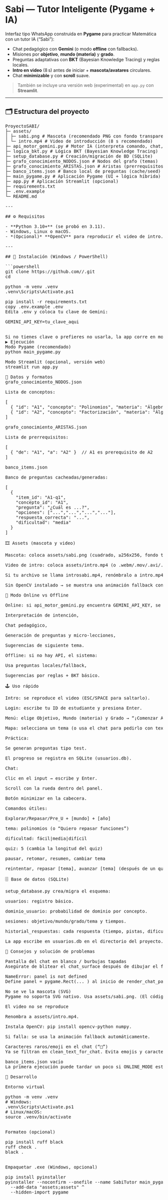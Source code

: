 # Sabi — Tutor Inteligente (Pygame + IA)

Interfaz tipo WhatsApp construida en **Pygame** para practicar Matemática con un tutor IA (“Sabi”):
- Chat pedagógico con **Gemini** (o modo **offline** con fallbacks).
- Misiones por **objetivo**, **mundo (materia)** y **grado**.
- Preguntas adaptativas con **BKT** (Bayesian Knowledge Tracing) y reglas locales.
- **Intro en video** (8 s) antes de iniciar + **mascota/avatares** circulares.
- Chat **minimizable** y con **scroll** suave.

> También se incluye una versión web (experimental) en `app.py` con **Streamlit**.

---

## 🗂️ Estructura del proyecto
<pre>
ProyectoSABI/
├─ assets/
│ ├─ sabi.png # Mascota (recomendado PNG con fondo transparente)
│ └─ intro.mp4 # Video de introducción (8 s recomendado)
├─ api_motor_gemini.py # Motor IA (interpreta comando, chat, generación de ítems)
├─ logica_bkt.py # Lógica BKT (Bayesian Knowledge Tracing)
├─ setup_database.py # Creación/migración de BD (SQLite)
├─ grafo_conocimiento_NODOS.json # Nodos del grafo (temas)
├─ grafo_conocimiento_ARISTAS.json # Aristas (prerrequisitos)
├─ banco_items.json # Banco local de preguntas (cache/seed)
├─ main_pygame.py # Aplicación Pygame (UI + lógica híbrida)
├─ app.py # Aplicación Streamlit (opcional)
├─ requirements.txt
├─ .env.example
└─ README.md

---

## ⚙️ Requisitos

- **Python 3.10+** (se probó en 3.11).
- Windows, Linux o macOS.
- *(Opcional)* **OpenCV** para reproducir el video de intro. Si no está, se usa un **fallback animado**.

---

## 🚀 Instalación (Windows / PowerShell)

```powershell
git clone https://github.com/<tu-usuario>/<tu-repo>.git
cd <tu-repo>

python -m venv .venv
.venv\Scripts\Activate.ps1

pip install -r requirements.txt
copy .env.example .env
Edita .env y coloca tu clave de Gemini:

GEMINI_API_KEY=tu_clave_aqui


Si no tienes clave o prefieres no usarla, la app corre en modo offline con generación de preguntas y sugerencias locales.
▶️ Ejecución
Modo Pygame (recomendado)
python main_pygame.py

Modo Streamlit (opcional, versión web)
streamlit run app.py

🧩 Datos y formatos
grafo_conocimiento_NODOS.json

Lista de conceptos:

[
  { "id": "A1", "concepto": "Polinomios", "materia": "Álgebra", "año": "4to de secundaria" },
  { "id": "A2", "concepto": "Factorización", "materia": "Álgebra", "año": "4to de secundaria" }
]

grafo_conocimiento_ARISTAS.json

Lista de prerrequisitos:

[
  { "de": "A1", "a": "A2" }  // A1 es prerequisito de A2
]

banco_items.json

Banco de preguntas cacheadas/generadas:

[
  {
    "item_id": "A1-q1",
    "concepto_id": "A1",
    "pregunta": "¿Cuál es ...?",
    "opciones": ["...","...","...","..."],
    "respuesta_correcta": "...",
    "dificultad": "media"
  }
]

🎞️ Assets (mascota y video)

Mascota: coloca assets/sabi.png (cuadrado, ≥256x256, fondo transparente). El sistema lo recorta en círculo automáticamente.

Video de intro: coloca assets/intro.mp4 (o .webm/.mov/.avi/.mkv). Máximo recomendado: 8 s.

Si tu archivo se llama introsabi.mp4, renómbralo a intro.mp4.

Sin OpenCV instalado → se muestra una animación fallback con la mascota.

🧠 Modo Online vs Offline

Online: si api_motor_gemini.py encuentra GEMINI_API_KEY, se usan:

Interpretación de intención,

Chat pedagógico,

Generación de preguntas y micro‑lecciones,

Sugerencias de siguiente tema.

Offline: si no hay API, el sistema:

Usa preguntas locales/fallback,

Sugerencias por reglas + BKT básico.

🕹️ Uso rápido

Intro: se reproduce el video (ESC/SPACE para saltarlo).

Login: escribe tu ID de estudiante y presiona Enter.

Menú: elige Objetivo, Mundo (materia) y Grado → “¡Comenzar Aventura!”.

Mapa: selecciona un tema (o usa el chat para pedirlo con texto).

Práctica:

Se generan preguntas tipo test.

El progreso se registra en SQLite (usuarios.db).

Chat:

Clic en el input → escribe y Enter.

Scroll con la rueda dentro del panel.

Botón minimizar en la cabecera.

Comandos útiles:

Explorar/Repasar/Pre_U + [mundo] + [año]

tema: polinomios (o “Quiero repasar funciones”)

dificultad: fácil|media|difícil

quiz: 5 (cambia la longitud del quiz)

pausar, retomar, resumen, cambiar tema

reintentar, repasar [tema], avanzar [tema] (después de un quiz)

🗄️ Base de datos (SQLite)

setup_database.py crea/migra el esquema:

usuarios: registro básico.

dominio_usuario: probabilidad de dominio por concepto.

sesiones: objetivo/mundo/grado/tema y tiempos.

historial_respuestas: cada respuesta (tiempo, pistas, dificultad).

La app escribe en usuarios.db en el directorio del proyecto.

🧪 Consejos y solución de problemas

Pantalla del chat en blanco / burbujas tapadas
Asegúrate de blitear el chat_surface después de dibujar el fondo, y no redibujar luego un rectángulo blanco encima. En main_pygame.py ya está corregido.

NameError: panel is not defined
Define panel = pygame.Rect(... ) al inicio de render_chat_panel antes de usarlo.

No se ve la mascota (SVG)
Pygame no soporta SVG nativo. Usa assets/sabi.png. (El código puede convertir SVG con cairosvg si está instalado, pero PNG es más robusto).

El video no se reproduce

Renombra a assets/intro.mp4.

Instala OpenCV: pip install opencv-python numpy.

Si falla: se usa la animación fallback automáticamente.

Caracteres raros/emoji en el chat (“□”)
Ya se filtran en clean_text_for_chat. Evita emojis y caracteres de control.

banco_items.json vacío
La primera ejecución puede tardar un poco si ONLINE_MODE está activo y genera ítems. En offline, se usan fallbacks.

🧰 Desarrollo

Entorno virtual

python -m venv .venv
# Windows:
.venv\Scripts\Activate.ps1
# Linux/macOS:
source .venv/bin/activate


Formateo (opcional)

pip install ruff black
ruff check .
black .


Empaquetar .exe (Windows, opcional)

pip install pyinstaller
pyinstaller --noconfirm --onefile --name SabiTutor main_pygame.py ^
  --add-data "assets;assets" ^
  --hidden-import pygame

